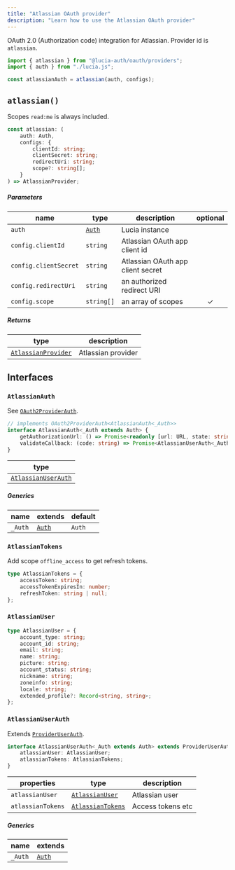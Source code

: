```yaml
---
title: "Atlassian OAuth provider"
description: "Learn how to use the Atlassian OAuth provider"
---
```


OAuth 2.0 (Authorization code) integration for Atlassian. Provider id is `atlassian`.

```ts
import { atlassian } from "@lucia-auth/oauth/providers";
import { auth } from "./lucia.js";

const atlassianAuth = atlassian(auth, configs);
```

## `atlassian()`

Scopes `read:me` is always included.

```ts
const atlassian: (
	auth: Auth,
	configs: {
		clientId: string;
		clientSecret: string;
		redirectUri: string;
		scope?: string[];
	}
) => AtlassianProvider;
```

##### Parameters

| name                  | type                                       | description                       | optional |
| --------------------- | ------------------------------------------ | --------------------------------- | :------: |
| `auth`                | [`Auth`](/reference/lucia/interfaces/auth) | Lucia instance                    |          |
| `config.clientId`     | `string`                                   | Atlassian OAuth app client id     |          |
| `config.clientSecret` | `string`                                   | Atlassian OAuth app client secret |          |
| `config.redirectUri`  | `string`                                   | an authorized redirect URI        |          |
| `config.scope`        | `string[]`                                 | an array of scopes                |    ✓     |

##### Returns

| type                                      | description        |
| ----------------------------------------- | ------------------ |
| [`AtlassianProvider`](#atlassianprovider) | Atlassian provider |

## Interfaces

### `AtlassianAuth`

See [`OAuth2ProviderAuth`](/reference/oauth/interfaces/oauth2providerauth).

```ts
// implements OAuth2ProviderAuth<AtlassianAuth<_Auth>>
interface AtlassianAuth<_Auth extends Auth> {
	getAuthorizationUrl: () => Promise<readonly [url: URL, state: string]>;
	validateCallback: (code: string) => Promise<AtlassianUserAuth<_Auth>>;
}
```

| type                                      |
| ----------------------------------------- |
| [`AtlassianUserAuth`](#atlassianuserauth) |

##### Generics

| name    | extends                                    | default |
| ------- | ------------------------------------------ | ------- |
| `_Auth` | [`Auth`](/reference/lucia/interfaces/auth) | `Auth`  |

### `AtlassianTokens`

Add scope `offline_access` to get refresh tokens.

```ts
type AtlassianTokens = {
	accessToken: string;
	accessTokenExpiresIn: number;
	refreshToken: string | null;
};
```

### `AtlassianUser`

```ts
type AtlassianUser = {
	account_type: string;
	account_id: string;
	email: string;
	name: string;
	picture: string;
	account_status: string;
	nickname: string;
	zoneinfo: string;
	locale: string;
	extended_profile?: Record<string, string>;
};
```

### `AtlassianUserAuth`

Extends [`ProviderUserAuth`](/reference/oauth/interfaces/provideruserauth).

```ts
interface AtlassianUserAuth<_Auth extends Auth> extends ProviderUserAuth<_Auth> {
	atlassianUser: AtlassianUser;
	atlassianTokens: AtlassianTokens;
}
```

| properties        | type                                  | description       |
| ----------------- | ------------------------------------- | ----------------- |
| `atlassianUser`   | [`AtlassianUser`](#atlassianuser)     | Atlassian user    |
| `atlassianTokens` | [`AtlassianTokens`](#atlassiantokens) | Access tokens etc |

##### Generics

| name    | extends                                    |
| ------- | ------------------------------------------ |
| `_Auth` | [`Auth`](/reference/lucia/interfaces/auth) |
